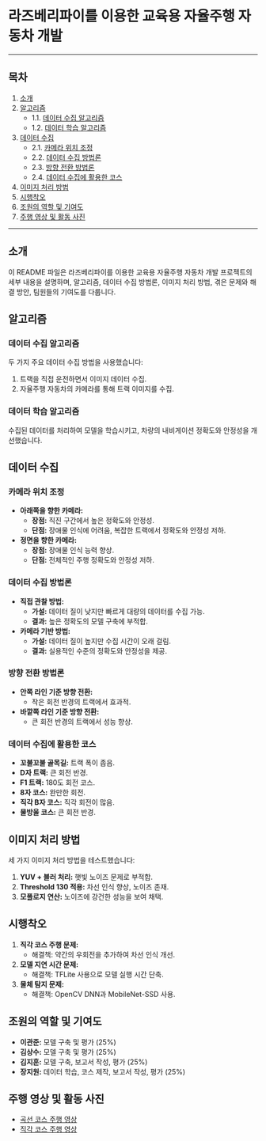 # 라즈베리파이를 이용한 교육용 자율주행 자동차 개발

---

## 목차
1. [소개](#소개)
2. [알고리즘](#알고리즘)
   - 1.1. [데이터 수집 알고리즘](#데이터-수집-알고리즘)
   - 1.2. [데이터 학습 알고리즘](#데이터-학습-알고리즘)
3. [데이터 수집](#데이터-수집)
   - 2.1. [카메라 위치 조정](#카메라-위치-조정)
   - 2.2. [데이터 수집 방법론](#데이터-수집-방법론)
   - 2.3. [방향 전환 방법론](#방향-전환-방법론)
   - 2.4. [데이터 수집에 활용한 코스](#데이터-수집에-활용한-코스)
4. [이미지 처리 방법](#이미지-처리-방법)
5. [시행착오](#시행착오)
6. [조원의 역할 및 기여도](#조원의-역할-및-기여도)
7. [주행 영상 및 활동 사진](#주행-영상-및-활동-사진)

---

## 소개
이 README 파일은 라즈베리파이를 이용한 교육용 자율주행 자동차 개발 프로젝트의 세부 내용을 설명하며, 알고리즘, 데이터 수집 방법론, 이미지 처리 방법, 겪은 문제와 해결 방안, 팀원들의 기여도를 다룹니다.

## 알고리즘
### 데이터 수집 알고리즘
두 가지 주요 데이터 수집 방법을 사용했습니다:
1. 트랙을 직접 운전하면서 이미지 데이터 수집.
2. 자율주행 자동차의 카메라를 통해 트랙 이미지를 수집.

### 데이터 학습 알고리즘
수집된 데이터를 처리하여 모델을 학습시키고, 차량의 내비게이션 정확도와 안정성을 개선했습니다.

## 데이터 수집
### 카메라 위치 조정
- **아래쪽을 향한 카메라:**
  - **장점:** 직진 구간에서 높은 정확도와 안정성.
  - **단점:** 장애물 인식에 어려움, 복잡한 트랙에서 정확도와 안정성 저하.
- **정면을 향한 카메라:**
  - **장점:** 장애물 인식 능력 향상.
  - **단점:** 전체적인 주행 정확도와 안정성 저하.

### 데이터 수집 방법론
- **직접 관찰 방법:**
  - **가설:** 데이터 질이 낮지만 빠르게 대량의 데이터를 수집 가능.
  - **결과:** 높은 정확도의 모델 구축에 부적합.
- **카메라 기반 방법:**
  - **가설:** 데이터 질이 높지만 수집 시간이 오래 걸림.
  - **결과:** 실용적인 수준의 정확도와 안정성을 제공.

### 방향 전환 방법론
- **안쪽 라인 기준 방향 전환:**
  - 작은 회전 반경의 트랙에서 효과적.
- **바깥쪽 라인 기준 방향 전환:**
  - 큰 회전 반경의 트랙에서 성능 향상.

### 데이터 수집에 활용한 코스
- **꼬불꼬불 골목길:** 트랙 폭이 좁음.
- **D자 트랙:** 큰 회전 반경.
- **F1 트랙:** 180도 회전 코스.
- **8자 코스:** 완만한 회전.
- **직각 B자 코스:** 직각 회전이 많음.
- **물방울 코스:** 큰 회전 반경.

## 이미지 처리 방법
세 가지 이미지 처리 방법을 테스트했습니다:
1. **YUV + 블러 처리:** 햇빛 노이즈 문제로 부적합.
2. **Threshold 130 적용:** 차선 인식 향상, 노이즈 존재.
3. **모폴로지 연산:** 노이즈에 강건한 성능을 보여 채택.

## 시행착오
1. **직각 코스 주행 문제:**
   - 해결책: 약간의 우회전을 추가하여 차선 인식 개선.
2. **모델 지연 시간 문제:**
   - 해결책: TFLite 사용으로 모델 실행 시간 단축.
3. **물체 탐지 문제:**
   - 해결책: OpenCV DNN과 MobileNet-SSD 사용.

## 조원의 역할 및 기여도
- **이관준:** 모델 구축 및 평가 (25%)
- **김상수:** 모델 구축 및 평가 (25%)
- **김지훈:** 모델 구축, 보고서 작성, 평가 (25%)
- **장지원:** 데이터 학습, 코스 제작, 보고서 작성, 평가 (25%)

## 주행 영상 및 활동 사진
- [곡선 코스 주행 영상](https://youtu.be/kocXg6vgz3s)
- [직각 코스 주행 영상](https://youtu.be/8xnh0wM1N20)
